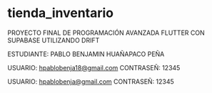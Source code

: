 # tienda_inventario

PROYECTO FINAL DE PROGRAMACIÓN AVANZADA 
FLUTTER CON SUPABASE UTILIZANDO DRIFT

ESTUDIANTE: PABLO BENJAMIN HUAÑAPACO PEÑA

USUARIO: hpablobenja18@gmail.com
CONTRASEÑ: 12345

USUARIO: hpablobenja@gmail.com
CONTRASEÑ: 12345